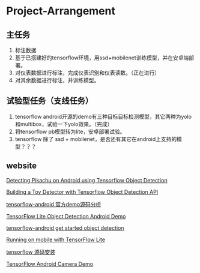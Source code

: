 # Project-Arrangement

## 主任务
1. 标注数据
2. 基于已搭建好的tensorflow环境，用ssd+mobilenet训练模型，并在安卓端部署。
3. 对仪表数据进行标注，完成仪表识别和仪表读数。（正在进行）
4. 对其余数据进行标注，并训练模型。

## 试验型任务（支线任务）
1. tensorflow android开源的demo有三种目标目标检测模型，其它两种为yolo和multibox，试验一下yolo效果。（完成）
2. 将tensorflow pb模型转为lite，安卓部署试验。
3. tensorflow 除了 ssd + mobilenet，是否还有其它在android上支持的模型？？？

## website
[Detecting Pikachu on Android using Tensorflow Object Detection](https://towardsdatascience.com/detecting-pikachu-on-android-using-tensorflow-object-detection-15464c7a60cd)  
  
[Building a Toy Detector with Tensorflow Object Detection API](https://towardsdatascience.com/building-a-toy-detector-with-tensorflow-object-detection-api-63c0fdf2ac95)  
  
[tensorflow-android 官方demo源码分析](https://blog.csdn.net/u013510838/article/details/79827119)  
  
[TensorFlow Lite Object Detection Android Demo](https://github.com/tensorflow/examples/blob/master/lite/examples/object_detection/android/README.md)  
  
[tensorflow-android get started object detection](https://tensorflow.google.cn/lite/models/object_detection/overview)  
  
[Running on mobile with TensorFlow Lite](https://github.com/tensorflow/models/blob/master/research/object_detection/g3doc/running_on_mobile_tensorflowlite.md)  
  
[tensorflow 源码安装](https://www.tensorflow.org/install/source)  
  
[TensorFlow Android Camera Demo](https://github.com/tensorflow/tensorflow/tree/master/tensorflow/examples/android)
